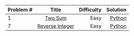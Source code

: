 
| Problem #        | Title           |  Difficulty     |Solution|
| ------------- |:-------------:| -----:|-----:|
| 1    | [Two Sum](https://leetcode.com/problems/two-sum) | Easy |  [Python](./1.py)   |
| 7    | [Reverse Integer](https://leetcode.com/problems/reverse-integer/) | Easy |  [Python](./7.py)   |
